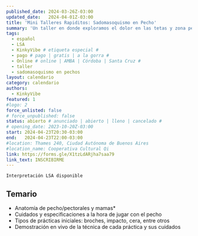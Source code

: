 ```yaml
---
published_date: 2024-03-26Z-03:00
updated_date:   2024-04-01Z-03:00
title: 'Mini Talleres Rapiditos: Sadomasoquismo en Pecho'
summary: 'Un taller en donde exploramos el dolor en las tetas y zona pectoral 🤭 cómo pegar, con qué y qué cuidados tener'
tags:
  - español
  - LSA
  - KinkyVibe # etiqueta especial #
  - pago # pago | gratis | a la gorra #
  - Online # online | AMBA | Córdoba | Santa Cruz #
  - taller
  - sadomasoquismo en pechos
layout: calendario
category: calendario
authors:
  - KinkyVibe
featured: 1
#logo: 2
force_unlisted: false
# force_unpublished: false
status: abierto # anunciado | abierto | lleno | cancelado #
# opening_date: 2023-10-20Z-03:00
start: 2024-04-23T20:30-03:00
end:   2024-04-23T22:00-03:00
#location: Thames 240, Ciudad Autónoma de Buenos Aires
#location_name: Cooperativa Cultural Qi
link: https://forms.gle/X1tzLdARjha7saa79
link_text: INSCRIBIRME
---
```

`Interpretación LSA disponible`

## Temario ##
- Anatomía de pecho/pectorales y mamas*
- Cuidados y especificaciones a la hora de jugar con el pecho
- Tipos de prácticas iniciales: broches, impacto, cera, entre otros
- Demostración en vivo de la técnica de cada práctica y sus cuidados